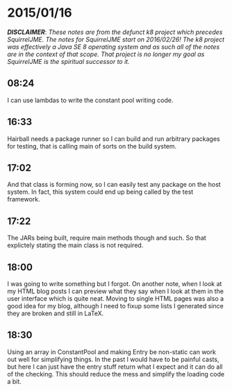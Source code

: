 # 2015/01/16

***DISCLAIMER***: _These notes are from the defunct k8 project which_
_precedes SquirrelJME. The notes for SquirrelJME start on 2016/02/26!_
_The k8 project was effectively a Java SE 8 operating system and as such_
_all of the notes are in the context of that scope. That project is no_
_longer my goal as SquirrelJME is the spiritual successor to it._

## 08:24

I can use lambdas to write the constant pool writing code.

## 16:33

Hairball needs a package runner so I can build and run arbitrary packages for
testing, that is calling main of sorts on the build system.

## 17:02

And that class is forming now, so I can easily test any package on the host
system. In fact, this system could end up being called by the test framework.

## 17:22

The JARs being built, require main methods though and such. So that explictely
stating the main class is not required.

## 18:00

I was going to write something but I forgot. On another note, when I look at
my HTML blog posts I can preview what they say when I look at them in the user
interface which is quite neat. Moving to single HTML pages was also a good
idea for my blog, although I need to fixup some lists I generated since they
are broken and still in LaTeX.

## 18:30

Using an array in ConstantPool and making Entry be non-static can work out
well for simplifying things. In the past I would have to be painful casts, but
here I can just have the entry stuff return what I expect and it can do all of
the checking. This should reduce the mess and simplify the loading code a bit.

